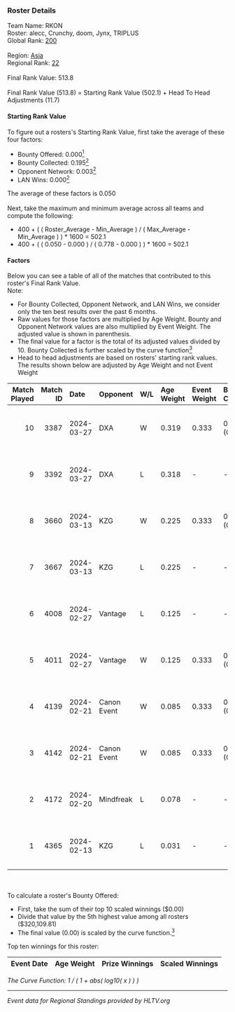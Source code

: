 ### Roster Details<br />
Team Name: RKON<br />
Roster: alecc, Crunchy, doom, Jynx, TRIPLUS<br />
Global Rank: [200](../standings_global.md)<br />
<br />
Region: [Asia]( ../standings_asia.md)<br />
Regional Rank: [22]( ../standings_asia.md)<br />
<br />
Final Rank Value:  513.8<br />
<br />
Final Rank Value (513.8) = Starting Rank Value (502.1) + Head To Head Adjustments (11.7)<br />

#### Starting Rank Value<br />
To figure out a rosters's Starting Rank Value, first take the average of these four factors:<br />
- Bounty Offered: 0.000[<sup>1</sup>](#table2)
- Bounty Collected: 0.195[<sup>2</sup>](#table1)
- Opponent Network: 0.003[<sup>2</sup>](#table1)
- LAN Wins: 0.000[<sup>2</sup>](#table1)

The average of these factors is 0.050<br />
<br />
Next, take the maximum and minimum average across all teams and compute the following:<br />
- 400 + ( ( Roster_Average - Min_Average ) / ( Max_Average - Min_Average ) ) * 1600 = 502.1
- 400 + ( ( 0.050 - 0.000 ) / ( 0.778 - 0.000 ) ) * 1600 = 502.1


#### Factors<br />
Below you can see a table of all of the matches that contributed to this roster's Final Rank Value.<br />
Note:<br />

- For Bounty Collected, Opponent Network, and LAN Wins, we consider only the ten best results over the past 6 months.
- Raw values for those factors are multiplied by Age Weight. Bounty and Opponent Network values are also multiplied by Event Weight. The adjusted value is shown in parenthesis.
- The final value for a factor is the total of its adjusted values divided by 10. Bounty Collected is further scaled by the curve function[<sup>3</sup>](#curveFunction)
- Head to head adjustments are based on rosters' starting rank values. The results shown below are adjusted by Age Weight and not Event Weight
<span id="table1"></span><br />


| Match Played | Match ID | Date       | Opponent    | W/L | Age Weight | Event Weight | Bounty Collected | Opponent Network | LAN Wins  | H2H Adj. | Roster                                 |
| -: | -: | :- | :- | :- | :- | :- | :- | :- | :- | -: | :- |
|           10 |     3387 | 2024-03-27 | DXA         | W   | 0.319      | 0.333        | 0.002 (0.000)    | 0.217 (0.023)    | 0 (0.000) |     7.43 | alecc, Crunchy, doom, Jynx, TRIPLUS    |
|            9 |     3392 | 2024-03-27 | DXA         | L   | 0.318      | -            | -                | -                | -         |    -2.63 | alecc, Crunchy, doom, Jynx, TRIPLUS    |
|            8 |     3660 | 2024-03-13 | KZG         | W   | 0.225      | 0.333        | 0.005 (0.000)    | 0.106 (0.008)    | 0 (0.000) |     5.29 | alecc, Crunchy, Jynx, Poccket, TRIPLUS |
|            7 |     3667 | 2024-03-13 | KZG         | L   | 0.225      | -            | -                | -                | -         |    -1.82 | alecc, Crunchy, Jynx, Poccket, TRIPLUS |
|            6 |     4008 | 2024-02-27 | Vantage     | L   | 0.125      | -            | -                | -                | -         |    -1.22 | alecc, Bumb1e, Crunchy, Jynx, TRIPLUS  |
|            5 |     4011 | 2024-02-27 | Vantage     | W   | 0.125      | 0.333        | 0.002 (0.000)    | 0.064 (0.003)    | 0 (0.000) |     2.74 | alecc, Bumb1e, Crunchy, Jynx, TRIPLUS  |
|            4 |     4139 | 2024-02-21 | Canon Event | W   | 0.085      | 0.333        | 0.000 (0.000)    | 0.000 (0.000)    | 0 (0.000) |     1.39 | alecc, Bumb1e, Crunchy, Jynx, TRIPLUS  |
|            3 |     4142 | 2024-02-21 | Canon Event | W   | 0.085      | 0.333        | 0.000 (0.000)    | 0.000 (0.000)    | 0 (0.000) |     1.40 | alecc, Bumb1e, Crunchy, Jynx, TRIPLUS  |
|            2 |     4172 | 2024-02-20 | Mindfreak   | L   | 0.078      | -            | -                | -                | -         |    -0.63 | alecc, Bumb1e, Crunchy, Jynx, TRIPLUS  |
|            1 |     4365 | 2024-02-13 | KZG         | L   | 0.031      | -            | -                | -                | -         |    -0.24 | alecc, Bumb1e, Jynx, PixeL, TRIPLUS    |

<br />
<span id="table2"></span><br />
To calculate a roster's Bounty Offered:<br />

- First, take the sum of their top 10 scaled winnings ($0.00)
- Divide that value by the 5th highest value among all rosters ($320,109.81)
- The final value (0.00) is scaled by the curve function.[<sup>3</sup>](#curveFunction)

Top ten winnings for this roster:<br />

| Event Date | Age Weight | Prize Winnings | Scaled Winnings |
| :- | -: | :- | :- |


<span id="curveFunction"></span>_The Curve Function: 1 / ( 1 + abs( log10( x ) ) )_<br />

---
_Event data for Regional Standings provided by HLTV.org_<br />
